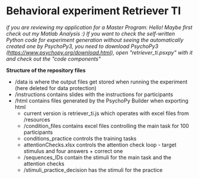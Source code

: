 # Behavioral experiment Retriever TI

*if you are reviewing my application for a Master Program: Hello! Maybe first check out my Matlab Analysis :) If you want to check the self-written Python code for experiment generation without seeing the automatically created one by PsychoPy3, you need to download PsychoPy3 (https://www.psychopy.org/download.html), open "retriever_ti.psxpy" with it and check out the "code components"*

**Structure of the repository files**
*  /data is where the output files get stored when running the experiment (here deleted for data protection)
*  /instructions contains slides with the instructions for participants
* /html contains files generated by the PsychoPy Builder when exporting html
    * current version is retriever_ti.js which operates with excel files from /resources
    * /condition_files contains excel files controlling the main task for 100 participants
	* conditions_practice controls the training tasks
    * attentionChecks.xlsx controls the attention check loop - target stimulus and four answers + correct one
    * /sequences_IDs contain the stimuli for the main task and the attention checks
    * /stimuli_practice_decision has the stimuli for the practice
